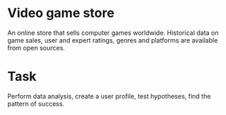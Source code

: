 # Video game store
An online store that sells computer games worldwide. Historical data on game sales, user and expert ratings, genres and platforms are available from open sources.

# Task
Perform data analysis, create a user profile, test hypotheses, find the pattern of success.
